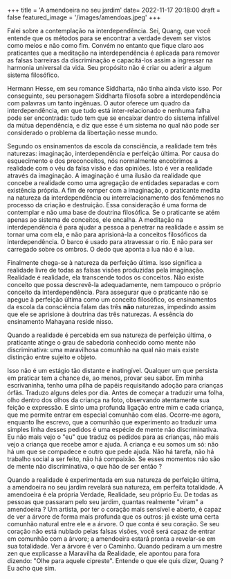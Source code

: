 +++
title = 'A amendoeira no seu jardim'
date= 2022-11-17 20:18:00
draft = false
featured_image = '/images/amendoas.jpeg'
+++

Falei sobre a contemplação na interdependência. Sei, Quang, que você entende que os métodos para se encontrar a verdade devem ser vistos como meios e não como fim. Convém no entanto que fique claro aos praticantes que a meditação na interdependência é aplicada para remover as falsas barreiras da discriminação e capacitá-los assim a ingressar na harmonia universal da vida. Seu propósito não é criar ou aderir a algum sistema filosófico. 

Hermann Hesse, em seu romance Siddharta, não tinha ainda visto isso. Por conseguinte, seu personagem Siddharta filosofa sobre a interdependência com palavras um tanto ingênuas. O autor oferece um quadro da interdependência, em que tudo está inter-relacionado e nenhuma falha pode ser encontrada: tudo tem que se encaixar dentro do sistema infalível da mútua dependência, e diz que esse é um sistema no qual não pode ser considerado o problema da libertação nesse mundo.

Segundo os ensinamentos da escola da consciência, a realidade tem três naturezas: imaginação, interdependência e perfeição última.  Por causa do esquecimento e dos preconceitos, nós normalmente encobrimos a realidade com o véu da falsa visão e das opiniões. Isto é ver a realidade através da imaginação. A imaginação é uma ilusão da realidade que concebe a realidade como uma agregação de entidades separadas e com existência própria. A fim de romper com a imaginação, o praticante medita na natureza da interdependência ou interrelacionamento dos fenômenos no processo da criação e destruição. Essa consideração é uma forma de contemplar e não uma base de doutrina filosófica. Se o praticante se atém apenas ao sistema de conceitos, ele encalha. A meditação na interdependência é para ajudar a pessoa a penetrar na realidade e assim se tornar uma com ela, e não para aprisioná-la a conceitos filosóficos da interdependência. O barco é usado para atravessar o rio. E não para ser carregado sobre os ombros. O dedo que aponta a lua não é a lua. 

Finalmente chega-se à natureza da perfeição última. Isso significa a realidade livre de todas as falsas visões produzidas pela imaginação. Realidade é realidade, ela transcende todos os conceitos. Não existe conceito que possa descrevê-la adequadamente, nem tampouco o próprio conceito da interdependência. Para assegurar que o praticante não se apegue à perfeição última como um conceito filosófico, os ensinamentos da escola da consciência falam das três **não** naturezas, impedindo assim que ele se aprisione à doutrina das três naturezas. A essência do ensinamento Mahayana reside nisso.

Quando a realidade é percebida em sua natureza de perfeição última, o praticante atinge o grau de sabedoria conhecido como mente não discriminativa: uma maravilhosa comunhão na qual não mais existe distinção entre sujeito e objeto.

Isso não é um estágio tão distante e inatingível. Qualquer um que persista em praticar tem a chance de, ao menos, provar seu sabor. Em minha escrivaninha, tenho uma pilha de papéis requisitando adoção para crianças órfãs. Traduzo alguns deles por dia. Antes de começar a traduzir uma folha, olho dentro dos olhos da criança na foto, observando atentamente sua feição e expressão. E sinto uma profunda ligação entre mim e cada criança, que me permite entrar em especial comunhão com elas. Ocorre-me agora, enquanto lhe escrevo, que a comunhão que experimento ao traduzir uma simples linha desses pedidos é uma espécie de mente não discriminativa. Eu não mais vejo o "eu" que traduz os pedidos para as crianças, não mais vejo a criança que recebe amor e ajuda. A criança e eu somos um só: não há um que se compadece e outro que pede ajuda. Não há tarefa, não há trabalho social a ser feito, não há compaixão. Se esses momentos não são de mente não discriminativa, o que hão de ser então ?

Quando a realidade é experimentada em sua natureza de perfeição última, a amendoeira no seu jardim revelará sua natureza, em perfeita totalidade. A amendoeira é ela própria Verdade, Realidade, seu próprio Eu. De todas as pessoas que passaram pelo seu jardim, quantas realmente "viram" a amendoeira ? Um artista, por ter o coração mais sensível e aberto, é capaz de ver a árvore de forma mais profunda que os outros: já existe uma certa comunhão natural entre ele e a árvore. O que conta é seu coração. Se seu coração não está nublado pelas falsas visões, você será capaz de entrar em comunhão com a árvore; a amendoeira estará pronta a revelar-se em sua totalidade. Ver a árvore é ver o Caminho. Quando pediram a um mestre zen que explicasse a Maravilha da Realidade, ele apontou para fora dizendo: "Olhe para aquele cipreste". Entende o que ele quis dizer, Quang ? Eu acho que sim.
